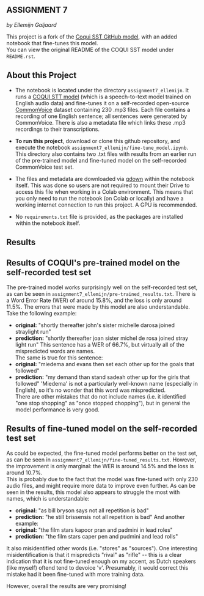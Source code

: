 ASSIGNMENT 7
-----------
*by Ellemijn Galjaard*

This project is a fork of the [Coqui SST GitHub model](https://github.com/coqui-ai/STT), with an added notebook that fine-tunes this model.  
You can view the original README of the COQUI SST model under ``README.rst``.

About this Project
------------
- The notebook is located under the directory ``assignment7_ellemijn``. It runs a [COQUI STT model](https://github.com/coqui-ai/STT/blob/main/notebooks/train_personal_model_with_common_voice.ipynb) (which is a speech-to-text model trained on English audio data) and fine-tunes it on a self-recorded open-source [CommonVoice](https://commonvoice.mozilla.org/) dataset containing 230 .mp3 files. Each file contains a recording of one English sentence; all sentences were generated by CommonVoice. There is also a metadata file which links these .mp3 recordings to their transcriptions.

- **To run this project**, download or clone this github repository, and execute the notebook ``assignment7_ellemijn/fine-tune_model.ipynb``.  
This directory also contains two .txt files with results from an earlier run of the pre-trained model and fine-tuned model on the self-recorded CommonVoice test set.

- The files and metadata are downloaded via [gdown](https://pypi.org/project/gdown/) within the notebook itself. This was done so users are not required to mount their Drive to access this file when working in a Colab environment. This means that you only need to run the notebook (on Colab or locally) and have a working internet connection to run this project. A GPU is recommended.

- No ``requirements.txt`` file is provided, as the packages are installed within the notebook itself.

Results
------------

## Results of COQUI's pre-trained model on the self-recorded test set
The pre-trained model works surprisingly well on the self-recorded test set, as can be seen in ``assignment7_ellemijn/pre-trained_results.txt``. There is a Word Error Rate (WER) of around 15.8%, and the loss is only around 11.5%. The errors that were made by this model are also understandable. Take the following example:
- **original:** "shortly thereafter john's sister michelle darosa joined straylight run"
- **prediction:** "shortly thereafter joan sister michel de rosa joined stray light run"
This sentence has a WER of 66.7%, but virtually all of the mispredicted words are names.  
The same is true for this sentence:
- **original:** "miedema and evans then set each other up for the goals that followed"
- **prediction:** "my demand than stand sadeah other up for the girls that followed"
'Miedema' is not a particularly well-known name (especially in English), so it's no wonder that this word was mispredicted.  
There are other mistakes that do not include names (i.e. it identified "one stop shopping" as "once stopped chopping"), but in general the model performance is very good.

## Results of fine-tuned model on the self-recorded test set
As could be expected, the fine-tuned model performs better on the test set, as can be seen in ``assignment7_ellemijn/fine-tuned_results.txt``.
However, the improvement is only marginal: the WER is around 14.5% and the loss is around 10.7%.  
This is probably due to the fact that the model was fine-tuned with only 230 audio files, and might require more data to improve even further. 
As can be seen in the results, this model also appears to struggle the most with names, which is understandable:
- **original:** "as bill bryson says not all repetition is bad"
- **prediction:** "he still brissensis not all repetition is bad"
And another example:
- **original:** "the film stars kapoor pran and padmini in lead roles"
- **prediction:** "the film stars caper pen and pudmini and lead rolls"

It also misidentified other words (i.e. "stores" as "sources"). One interesting misidentification is that it mispredicts "rival" as "rifle" -- this is a clear indication that it is not fine-tuned enough on my accent, as Dutch speakers (like myself) oftend tend to devoice 'v'. Presumably, it would correct this mistake had it been fine-tuned with more training data.

However, overall the results are very promising!